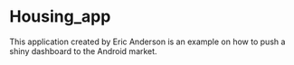 # Housing_app

This application created by Eric Anderson is an example on how to push a shiny dashboard to the Android market.
